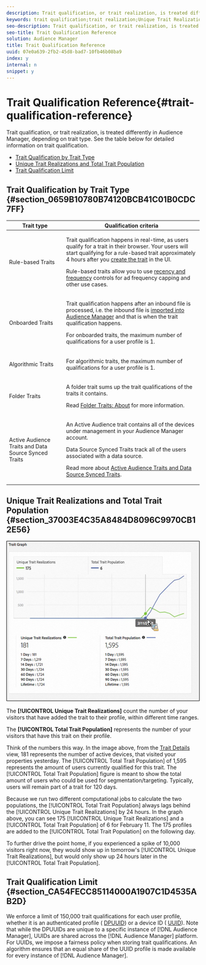 ```yaml
---
description: Trait qualification, or trait realization, is treated differently in Audience Manager, depending on trait type. See the table below for detailed information on trait qualification.
keywords: trait qualification;trait realization;Unique Trait Realizations;UTR;Total Trait Population;TTP
seo-description: Trait qualification, or trait realization, is treated differently in Audience Manager, depending on trait type. See the table below for detailed information on trait qualification.
seo-title: Trait Qualification Reference
solution: Audience Manager
title: Trait Qualification Reference
uuid: 07e0a639-2fb2-45d8-bad7-10fb46b08ba9
index: y
internal: n
snippet: y
---
```


# Trait Qualification Reference{#trait-qualification-reference}

Trait qualification, or trait realization, is treated differently in Audience Manager, depending on trait type. See the table below for detailed information on trait qualification.

<ul class="simplelist"> 
 <li> <a href="../../c-features/traits/trait-qualification-reference.md#section_0659B10780B74120BCB41C01B0CDC7FF" format="dita" scope="local"> Trait Qualification by Trait Type </a> </li> 
 <li><a href="../../c-features/traits/trait-qualification-reference.md#section_37003E4C35A8484D8096C9970CB12E56" format="dita" scope="local"> Unique Trait Realizations and Total Trait Population</a> </li> 
 <li><a href="../../c-features/traits/trait-qualification-reference.md#section_CA54FECC85114000A1907C1D4535AB2D" format="dita" scope="local"> Trait Qualification Limit </a> </li> 
</ul>

## Trait Qualification by Trait Type {#section_0659B10780B74120BCB41C01B0CDC7FF}

<table id="table_14CD705F376B44EEA9A6C011984356F0"> 
 <thead> 
  <tr> 
   <th colname="col1" class="entry"> Trait type </th> 
   <th colname="col2" class="entry"> Qualification criteria </th> 
  </tr> 
 </thead>
 <tbody> 
  <tr> 
   <td colname="col1"> <p>Rule-based Traits </p> </td> 
   <td colname="col2"> <p>Trait qualification happens in real-time, as users qualify for a trait in their browser. Your users will start qualifying for a rule-based trait approximately 4 hours after you <a href="../../c-features/traits/create-onboarded-rule-based-traits.md#concept_CFCB78FDF44A42BCA69C948A2C8EC3D5" format="dita" scope="local"> create the trait</a> in the UI. </p> <p>Rule-based traits allow you to use <a href="../../c-features/c-segments/recency-and-frequency.md#concept_957D9E1977774D28A98ACEE6035E7B37" format="dita" scope="local"> recency and frequency</a> controls for ad frequency capping and other use cases. </p> </td> 
  </tr> 
  <tr> 
   <td colname="col1"> <p>Onboarded Traits </p> </td> 
   <td colname="col2"> <p>Trait qualification happens after an inbound file is processed, i.e. the inbound file is <a href="../../faq/faq-inbound-data-ingestion.md#concept_CA81A40C5DD643F899490355C737CE9C" format="dita" scope="local"> imported into Audience Manager</a> and that is when the trait qualification happens. </p> <p> For onboarded traits, the maximum number of qualifications for a user profile is 1. </p> </td> 
  </tr> 
  <tr> 
   <td colname="col1"> <p>Algorithmic Traits </p> </td> 
   <td colname="col2"> <p>For algorithmic traits, the maximum number of qualifications for a user profile is 1. </p> </td> 
  </tr> 
  <tr> 
   <td colname="col1"> <p>Folder Traits </p> </td> 
   <td colname="col2"> <p>A folder trait sums up the trait qualifications of the traits it contains. </p> <p>Read <a href="../../c-features/traits/about-folder-traits.md#concept_D68F33E7F99243CEB9D11D354ECB53AD" format="dita" scope="local"> Folder Traits: About</a> for more information. </p> </td> 
  </tr> 
  <tr> 
   <td colname="col1"> <p>Active Audience Traits and Data Source Synced Traits </p> </td> 
   <td colname="col2"> <p>An <span class="wintitle"> Active Audience</span> trait contains all of the devices under management in your <span class="wintitle"> Audience Manager</span> account. </p> <p><span class="wintitle"> Data Source Synced Traits</span> track all of the users associated with a data source. </p> <p>Read more about <a href="../../c-features/traits/client-activity-synced-audience-traits.md#concept_7D3F4AF1FAD440509956632B8A51E64D" format="dita" scope="local"> Active Audience Traits and Data Source Synced Traits</a>. </p> </td> 
  </tr> 
 </tbody> 
</table>

## Unique Trait Realizations and Total Trait Population {#section_37003E4C35A8484D8096C9970CB12E56}

![](assets/utr-ttp1.png)

The **[!UICONTROL Unique Trait Realizations]** count the number of your visitors that have added the trait to their profile, within different time ranges.

The **[!UICONTROL Total Trait Population]** represents the number of your visitors that have this trait on their profile.

Think of the numbers this way. In the image above, from the [Trait Details](../../c-features/traits/trait-details-page.md#concept_1117822DC9D94E25888A9D41DE01B1D9) view, 181 represents the number of active devices, that visited your properties yesterday. The [!UICONTROL Total Trait Population] of 1,595 represents the amount of users currently qualified for this trait. The [!UICONTROL Total Trait Population] figure is meant to show the total amount of users who could be used for segmentation/targeting. Typically, users will remain part of a trait for 120 days.

Because we run two different computational jobs to calculate the two populations, the [!UICONTROL Total Trait Population] always lags behind the [!UICONTROL Unique Trait Realizations] by 24 hours. In the graph above, you can see 175 [!UICONTROL Unique Trait Realizations] and a [!UICONTROL Total Trait Population] of 6 for February 11. The 175 profiles are added to the [!UICONTROL Total Trait Population] on the following day.

To further drive the point home, if you experienced a spike of 10,000 visitors right now, they would show up in tomorrow's [!UICONTROL Unique Trait Realizations], but would only show up 24 hours later in the [!UICONTROL Total Trait Population].

## Trait Qualification Limit {#section_CA54FECC85114000A1907C1D4535AB2D}

We enforce a limit of 150,000 trait qualifications for each user profile, whether it is an authenticated profile ( [DPUUID](../../reference/ids-in-aam.md#reference_D55EC67D86664B7499F3257BB870FEC8)) or a device ID ( [UUID](../../reference/ids-in-aam.md#reference_D55EC67D86664B7499F3257BB870FEC8)). Note that while the DPUUIDs are unique to a specific instance of [!DNL Audience Manager], UUIDs are shared across the [!DNL Audience Manager] platform. For UUIDs, we impose a fairness policy when storing trait qualifications. An algorithm ensures that an equal share of the UUID profile is made available for every instance of [!DNL Audience Manager]. 
